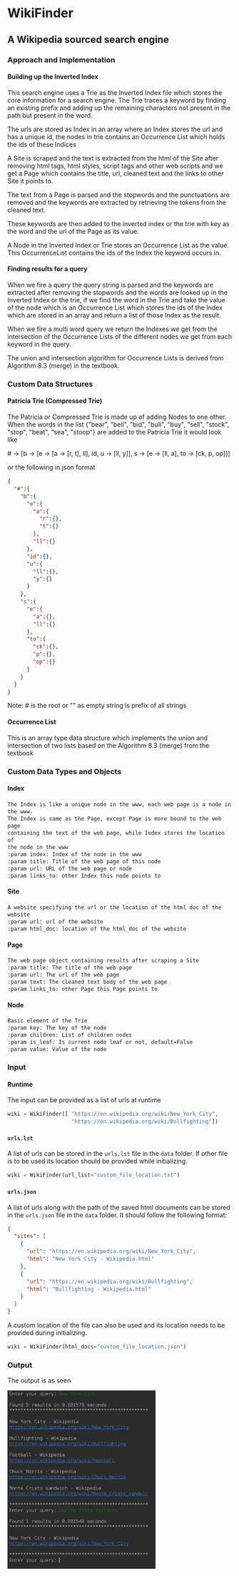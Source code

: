 # WikiFinder

## A Wikipedia sourced search engine

### Approach and Implementation

#### Building up the Inverted Index
This search engine uses a Trie as the Inverted Index file which stores the core 
information for a search engine. The Trie traces a keyword by finding an
existing prefix and adding up the remaining characters not present in the path
but present in the word.

The urls are stored as Index in an array where an Index stores the url and has a
unique id, the nodes in trie contains an Occurrence List which holds the ids of these Indices

A Site is scraped and the text is extracted from the html of the Site after
removing html tags, html styles, script tags and other web scripts and we get
a Page which contains the title, url, cleaned text and the links to other
Site it points to.

The text from a Page is parsed and the stopwords and the punctuations are removed
and the keywords are extracted by retrieving the tokens from the cleaned text.

These keywords are then added to the inverted index or the trie with key as the word
and the url of the Page as its value.

A Node in the Inverted Index or Trie stores an Occurrence List as the value.
This OccurrenceList contains the ids of the Index the keyword occurs in.

#### Finding results for a query
When we fire a query the query string is parsed and the keywords are extracted
after removing the stopwords and the words are looked up in the Inverted Index
or the trie, if we find the word in the Trie and take the value of the node
which is an Occurrence List which stores the ids of the Index which are stored
in an array and return a list of those Index as the result.

When we fire a multi word query we return the Indexes we get from the intersection
of the Occurrence Lists of the different nodes we get from each keyword in the
query.

The union and intersection algorithm for Occurrence Lists is derived from
Algorithm 8.3 (merge) in the textbook.

### Custom Data Structures
#### Patricia Trie (Compressed Trie)
The Patricia or Compressed Trie is made up of adding Nodes to one other.
When the words in the list {"bear", "bell", "bid", "bull", "buy", "sell",
"stock", "stop", "beat", "sea", "stoop"} are added to the Patricia Trie
it would look like 

\# -> [b -> [e -> [a -> [r, t], ll], id, u -> [ll, y]], s -> [e -> [ll, a], to -> [ck, p, op]]] 

or the following in json format
```json
{
  "#":{    
    "b":{
      "e":{
        "a":{
          "r":{},
          "t":{}
        },
        "ll":{}
      },
      "id":{},
      "u":{
        "ll":{},
        "y":{}
      }
    },
    "s":{
      "e":{
        "a":{},
        "ll":{}
      },
      "to":{
        "ck":{},
        "p":{},
        "op":{}
      }
    }
  }
}
```

Note: \# is the root or "" as empty string is prefix of all strings

#### Occurrence List
This is an array type data structure which implements the union and intersection
of two lists based on the Algorithm 8.3 (merge) from the textbook

### Custom Data Types and Objects
#### Index
    The Index is like a unique node in the www, each web page is a node in the www.
    The Index is same as the Page, except Page is more bound to the web page
    containing the text of the web page, while Index stores the location of
    the node in the www
    :param index: Index of the node in the www
    :param title: Title of the web page of this node
    :param url: URL of the web page or node
    :param links_to: other Index this node points to

#### Site
    A website specifying the url or the location of the html doc of the website
    :param url: url of the website
    :param html_doc: location of the html_doc of the website

#### Page
    The web page object containing results after scraping a Site
    :param title: The title of the web page
    :param url: The url of the web page
    :param text: The cleaned text body of the web page
    :param links_to: other Page this Page points to

#### Node
    Basic element of the Trie
    :param key: The key of the node
    :param children: List of children nodes
    :param is_leaf: Is current node leaf or not, default=False
    :param value: Value of the node

### Input
#### Runtime
The input can be provided as a list of urls at runtime
```python
wiki = WikiFinder([ "https://en.wikipedia.org/wiki/New_York_City",
                    "https://en.wikipedia.org/wiki/Bullfighting"])
```

#### ```urls.lst```
A list of urls can be stored in the ```urls.lst``` file in the ```data``` folder.
If other file is to be used its location should be provided while initializing.
```python
wiki = WikiFinder(url_list="custom_file_location.txt")
``` 

#### ```urls.json```
A list of urls along with the path of the saved html documents can be
stored in the ```urls.json``` file in the ```data``` folder. It should follow
the following format:

```json
{
  "sites": [
    {
      "url": "https://en.wikipedia.org/wiki/New_York_City",
      "html": "New York City - Wikipedia.html"
    },
    {
      "url": "https://en.wikipedia.org/wiki/Bullfighting",
      "html": "Bullfighting - Wikipedia.html"
    }
  ]
}
```

A custom location of the file can also be used and its location needs to be
provided during initializing.

```python
wiki = WikiFinder(html_docs="custom_file_location.json")
``` 

### Output
The output is as seen

<img align="center" src="images/output_1.png" height="400">

